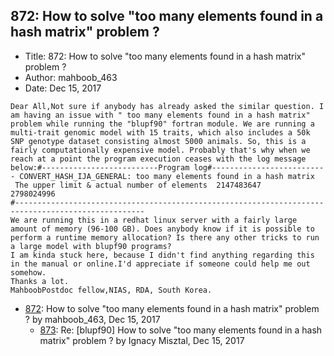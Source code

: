 ## 872: How to solve "too many elements found in a hash matrix" problem ?

- Title: 872: How to solve "too many elements found in a hash matrix" problem ?
- Author: mahboob_463
- Date: Dec 15, 2017

```
Dear All,Not sure if anybody has already asked the similar question. I am having an issue with " too many elements found in a hash matrix" problem while running the "blupf90" fortran module. We are running a multi-trait genomic model with 15 traits, which also includes a 50k SNP genotype dataset consisting almost 5000 animals. So, this is a fairly computationally expensive model. Probably that's why when we reach at a point the program execution ceases with the log message below:#--------------------------Program log#-------------------------- CONVERT_HASH_IJA_GENERAL: too many elements found in a hash matrix
 The upper limit & actual number of elements  2147483647            2798024996
#---------------------------------------------------------------------------------------------------
We are running this in a redhat linux server with a fairly large amount of memory (96-100 GB). Does anybody know if it is possible to perform a runtime memory allocation? Is there any other tricks to run a large model with blupf90 programs?
I am kinda stuck here, because I didn't find anything regarding this in the manual or online.I'd appreciate if someone could help me out somehow.
Thanks a lot.
MahboobPostdoc fellow,NIAS, RDA, South Korea.
```

- [872](0872.md): How to solve &quot;too many elements found in a hash matrix&quot; problem ? by mahboob_463, Dec 15, 2017
    - [873](0873.md): Re: [blupf90] How to solve &quot;too many elements found in a hash matrix&quot; problem ? by Ignacy Misztal, Dec 15, 2017
